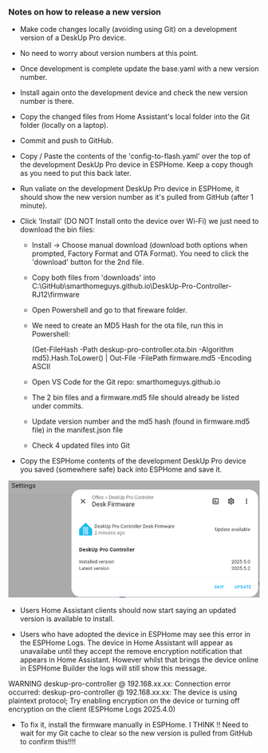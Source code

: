 ### Notes on how to release a new version

- Make code changes locally (avoiding using Git) on a development version of a DeskUp Pro device.
- No need to worry about version numbers at this point.

- Once development is complete update the base.yaml with a new version number.
- Install again onto the development device and check the new version number is there.
- Copy the changed files from Home Assistant's local folder into the Git folder (locally on a laptop).
- Commit and push to GitHub.

- Copy / Paste the contents of the 'config-to-flash.yaml' over the top of the development DeskUp Pro device in ESPHome.  Keep a copy though as you need to put this back later.

- Run valiate on the development DeskUp Pro device in ESPHome, it should show the new version number as it's pulled from GitHub (after 1 minute).

- Click 'Install' (DO NOT Install onto the device over Wi-Fi) we just need to download the bin files:
  - Install -> Choose manual download (download both options when prompted, Factory Format and OTA Format). You need to click the 'download' button for the 2nd file.

  - Copy both files from 'downloads' into C:\GitHub\smarthomeguys.github.io\DeskUp-Pro-Controller-RJ12\firmware

  - Open Powershell and go to that fireware folder.
  - We need to create an MD5 Hash for the ota file, run this in Powershell:

    (Get-FileHash -Path deskup-pro-controller.ota.bin -Algorithm md5).Hash.ToLower() | Out-File -FilePath firmware.md5 -Encoding ASCII


  - Open VS Code for the Git repo: smarthomeguys.github.io
  - The 2 bin files and a firmware.md5 file should already be listed under commits. 
  - Update version number and the md5 hash (found in firmware.md5 file) in the manifest.json file
  - Check 4 updated files into Git

- Copy the ESPHome contents of the development DeskUp Pro device you saved (somewhere safe) back into ESPHome and save it.

![](images/HomeAssistant-Showing-Update-Available.png)

- Users Home Assistant clients should now start saying an updated version is available to install.

- Users who have adopted the device in ESPHome may see this error in the ESPHome Logs.  The device in Home Assistant will appear as unavailabe until they accept the remove encryption notification that appears in Home Assistant.  However whilst that brings the device online in ESPHome Builder the logs will still show this message.


WARNING deskup-pro-controller @ 192.168.xx.xx: Connection error occurred: deskup-pro-controller @ 192.168.xx.xx: The device is using plaintext protocol; Try enabling encryption on the device or turning off encryption on the client (ESPHome Logs 2025.4.0) 


- To fix it, install the firmware manually in ESPHome.  I THINK !! Need to wait for my Git cache to clear so the new version is pulled from GitHub to confirm this!!!!
